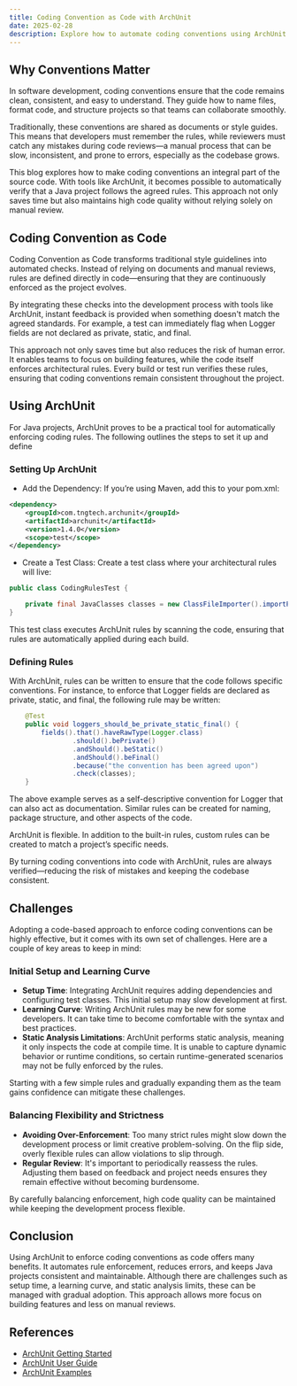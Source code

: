```yaml
---
title: Coding Convention as Code with ArchUnit
date: 2025-02-28
description: Explore how to automate coding conventions using ArchUnit in Java projects. This blog explains how to set up ArchUnit, define architectural rules, and overcome common challenges, ensuring a cleaner, more consistent codebase.
---
```

## Why Conventions Matter

In software development, coding conventions ensure that the code remains clean, consistent, and easy to understand. They guide how to name files, format code, and structure projects so that teams can collaborate smoothly.

Traditionally, these conventions are shared as documents or style guides. This means that developers must remember the rules, while reviewers must catch any mistakes during code reviews—a manual process that can be slow, inconsistent, and prone to errors, especially as the codebase grows.

This blog explores how to make coding conventions an integral part of the source code. With tools like ArchUnit, it becomes possible to automatically verify that a Java project follows the agreed rules. This approach not only saves time but also maintains high code quality without relying solely on manual review.

## Coding Convention as Code

Coding Convention as Code transforms traditional style guidelines into automated checks. Instead of relying on documents and manual reviews, rules are defined directly in code—ensuring that they are continuously enforced as the project evolves.

By integrating these checks into the development process with tools like ArchUnit, instant feedback is provided when something doesn't match the agreed standards. For example, a test can immediately flag when Logger fields are not declared as private, static, and final.

This approach not only saves time but also reduces the risk of human error. It enables teams to focus on building features, while the code itself enforces architectural rules. Every build or test run verifies these rules, ensuring that coding conventions remain consistent throughout the project.

## Using ArchUnit

For Java projects, ArchUnit proves to be a practical tool for automatically enforcing coding rules. The following outlines the steps to set it up and define 

### Setting Up ArchUnit

* Add the Dependency: If you’re using Maven, add this to your pom.xml:

```xml
<dependency>
    <groupId>com.tngtech.archunit</groupId>
    <artifactId>archunit</artifactId>
    <version>1.4.0</version>
    <scope>test</scope>
</dependency>
```

* Create a Test Class: Create a test class where your architectural rules will live:
```java
public class CodingRulesTest {

    private final JavaClasses classes = new ClassFileImporter().importPackages("com.myapp");
}
```
This test class executes ArchUnit rules by scanning the code, ensuring that rules are automatically applied during each build.

### Defining Rules

With ArchUnit, rules can be written to ensure that the code follows specific conventions. For instance, to enforce that Logger fields are declared as private, static, and final, the following rule may be written:
```java
    @Test
    public void loggers_should_be_private_static_final() {
        fields().that().haveRawType(Logger.class)
                .should().bePrivate()
                .andShould().beStatic()
                .andShould().beFinal()
                .because("the convention has been agreed upon")
                .check(classes);
    }
```

The above example serves as a self-descriptive convention for Logger that can also act as documentation. Similar rules can be created for naming, package structure, and other aspects of the code.

ArchUnit is flexible. In addition to the built-in rules, custom rules can be created to match a project’s specific needs.

By turning coding conventions into code with ArchUnit, rules are always verified—reducing the risk of mistakes and keeping the codebase consistent.

## Challenges

Adopting a code-based approach to enforce coding conventions can be highly effective, but it comes with its own set of challenges. Here are a couple of key areas to keep in mind:

### Initial Setup and Learning Curve

* **Setup Time**: Integrating ArchUnit requires adding dependencies and configuring test classes. This initial setup may slow development at first.
* **Learning Curve**: Writing ArchUnit rules may be new for some developers. It can take time to become comfortable with the syntax and best practices.
* **Static Analysis Limitations**: ArchUnit performs static analysis, meaning it only inspects the code at compile time. It is unable to capture dynamic behavior or runtime conditions, so certain runtime-generated scenarios may not be fully enforced by the rules.

Starting with a few simple rules and gradually expanding them as the team gains confidence can mitigate these challenges.

### Balancing Flexibility and Strictness

* **Avoiding Over-Enforcement**: Too many strict rules might slow down the development process or limit creative problem-solving. On the flip side, overly flexible rules can allow violations to slip through.
* **Regular Review**: It's important to periodically reassess the rules. Adjusting them based on feedback and project needs ensures they remain effective without becoming burdensome.

By carefully balancing enforcement, high code quality can be maintained while keeping the development process flexible.

## Conclusion

Using ArchUnit to enforce coding conventions as code offers many benefits. It automates rule enforcement, reduces errors, and keeps Java projects consistent and maintainable. Although there are challenges such as setup time, a learning curve, and static analysis limits, these can be managed with gradual adoption. This approach allows more focus on building features and less on manual reviews.

## References

* [ArchUnit Getting Started](https://www.archunit.org/getting-started)
* [ArchUnit User Guide](https://www.archunit.org/userguide/html/000_Index.html)
* [ArchUnit Examples](https://github.com/TNG/ArchUnit-Examples)
